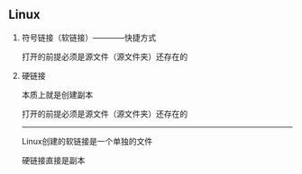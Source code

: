 ## Linux

1. 符号链接（软链接）————快捷方式

   打开的前提必须是源文件（源文件夹）还存在的

2. 硬链接

   本质上就是创建副本

   打开的前提必须是源文件（源文件夹）还存在的
   
   ***
   
   Linux创建的软链接是一个单独的文件
   
   硬链接直接是副本
   
   